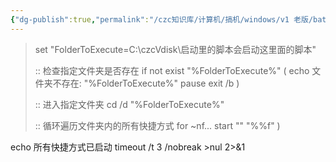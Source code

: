 ```yaml
---
{"dg-publish":true,"permalink":"/czc知识库/计算机/搞机/windows/v1 老版/bat-自动启动某个目录下所有bat快捷方式/","dgPassFrontmatter":true,"created":"2024-06-18T17:45:20.267+08:00","updated":"2024-12-08T12:34:13.012+08:00"}
---
```



> set "FolderToExecute=C:\czcVdisk\启动里的脚本会启动这里面的脚本\"
> 
> :: 检查指定文件夹是否存在
> if not exist "%FolderToExecute%" (
>     echo 文件夹不存在: "%FolderToExecute%"
>     pause
>     exit /b
> )
> 
> :: 进入指定文件夹
> cd /d "%FolderToExecute%"
> 
> :: 循环遍历文件夹内的所有快捷方式
> for ~nf...
>     start "" "%%f"
> )

echo 所有快捷方式已启动
timeout /t 3 /nobreak >nul 2>&1